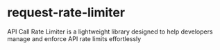 # request-rate-limiter
API Call Rate Limiter is a lightweight library designed to help developers manage and enforce API rate limits effortlessly
